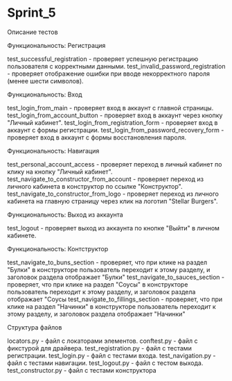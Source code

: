 # Sprint_5

Описание тестов

Функциональность: Регистрация

test_successful_registration - проверяет успешную регистрацию пользователя с корректными данными.
test_invalid_password_registration - проверяет отображение ошибки при вводе некорректного пароля (менее шести символов).

Функциональность: Вход

test_login_from_main - проверяет вход в аккаунт с главной страницы.
test_login_from_account_button - проверяет вход в аккаунт через кнопку "Личный кабинет".
test_login_from_registration_form - проверяет вход в аккаунт с формы регистрации.
test_login_from_password_recovery_form - проверяет вход в аккаунт с формы восстановления пароля.

Функциональность: Навигация

test_personal_account_access - проверяет переход в личный кабинет по клику на кнопку "Личный кабинет".
test_navigate_to_constructor_from_account - проверяет переход из личного кабинета в конструктор по ссылке "Конструктор".
test_navigate_to_constructor_from_logo - проверяет переход из личного кабинета на главную страницу через клик на логотип "Stellar Burgers".

Функциональность: Выход из аккаунта

test_logout - проверяет выход из аккаунта по кнопке "Выйти" в личном кабинете.


Функциональность: Контструктор

test_navigate_to_buns_section - проверяет, что при клике на раздел "Булки" в конструкторе пользователь переходит к этому разделу, и заголовок раздела отображает "Булки"
test_navigate_to_sauces_section - проверяет, что при клике на раздел "Соусы" в конструкторе пользователь переходит к этому разделу, и заголовок раздела отображает "Соусы
test_navigate_to_fillings_section - проверяет, что при клике на раздел "Начинки" в конструкторе пользователь переходит к этому разделу, и заголовок раздела отображает "Начинки"

Структура файлов

locators.py - файл с локаторами элементов.
conftest.py - файл с фикстурой для драйвера.
test_registration.py - файл с тестами регистрации.
test_login.py - файл с тестами входа.
test_navigation.py - файл с тестами навигации.
test_logout.py - файл с тестом выхода.
test_constructor.py - файл с тестами конструктора